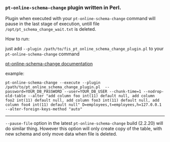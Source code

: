 ### `pt-online-schema-change` plugin written in Perl.
 
Plugin when executed with your `pt-online-schema-change` command will pause in the last stage of execution, untill file `/opt/pt_schema_change_wait.txt` is deleted.

How to run:

just add `--plugin /path/to/fis_pt_online_schema_change_plugin.pl` to your  `pt-online-schema-change` command

[pt-online-schema-change documentation](https://www.percona.com/doc/percona-toolkit/2.2/pt-online-schema-change.html)

example:

`pt-online-schema-change --execute --plugin /path/to/pt_online_schema_change_plugin.pl 
--password=YOUR_DB_PASSWORD --user=YOUR_DB_USER --chunk-time=1 --nodrop-old-table --alter "add column foo int(11) default null, add column foo2 int(11) default null, add column foo3 int(11) default null, add column foo4 int(11) default null" D=employees,t=employees,h=127.0.0.1 --alter-foreign-keys-method "auto"
`


___


`--pause-file` option in the latest `pt-online-schema-change` build (2.2.20) will do similar thing. 
However this option will only create copy of the table, with new schema and only move data when file is deleted.


